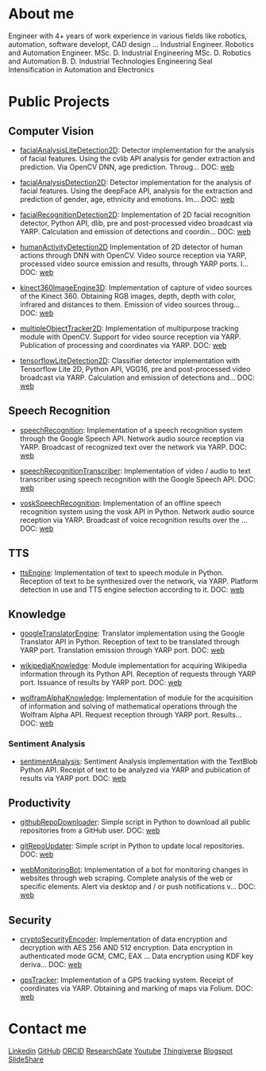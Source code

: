 # About me

Engineer with 4+ years of work experience in various fields like robotics, automation, software developt, CAD design ... Industrial Engineer. Robotics and Automation Engineer. MSc. D. Industrial Engineering MSc. D. Robotics and Automation B. D. Industrial Technologies Engineering Seal Intensification in Automation and Electronics

# Public Projects

## Computer Vision

* [facialAnalysisLiteDetection2D](https://github.com/davidvelascogarcia/facialAnalysisLiteDetection2D): Detector implementation for the analysis of facial features. Using the cvlib API analysis for gender extraction and prediction. Via OpenCV DNN, age prediction. Throug… DOC: [web](https://davidvelascogarcia.github.io/facialAnalysisLiteDetection2D/)

* [facialAnalysisDetection2D](https://github.com/davidvelascogarcia/facialAnalysisDetection2D): Detector implementation for the analysis of facial features. Using the deepFace API, analysis for the extraction and prediction of gender, age, ethnicity and emotions. Im… DOC: [web](https://davidvelascogarcia.github.io/facialAnalysisDetection2D/)

* [facialRecognitionDetection2D](https://github.com/davidvelascogarcia/facialRecognitionDetection2D): Implementation of 2D facial recognition detector, Python API, dlib, pre and post-processed video broadcast via YARP. Calculation and emission of detections and coordin… DOC: [web](https://davidvelascogarcia.github.io/facialRecognitionDetection2D/)

* [humanActivityDetection2D](https://github.com/davidvelascogarcia/humanActivityDetection2D) Implementation of 2D detector of human actions through DNN with OpenCV. Video source reception via YARP, processed video source emission and results, through YARP ports. I… DOC: [web](https://davidvelascogarcia.github.io/humanActivityDetection2D/)

* [kinect360ImageEngine3D](https://github.com/davidvelascogarcia/kinect360ImageEngine3D): Implementation of capture of video sources of the Kinect 360. Obtaining RGB images, depth, depth with color, infrared and distances to them. Emission of video sources throug… DOC: [web](https://davidvelascogarcia.github.io/kinect360ImageEngine3D/)

* [multipleObjectTracker2D](https://github.com/davidvelascogarcia/multipleObjectTracker2D): Implementation of multipurpose tracking module with OpenCV. Support for video source reception via YARP. Publication of processing and coordinates via YARP. DOC: [web](https://davidvelascogarcia.github.io/multipleObjectTracker2D/)

* [tensorflowLiteDetection2D](https://github.com/davidvelascogarcia/tensorflowLiteDetection2D):  Classifier detector implementation with Tensorflow Lite 2D, Python API, VGG16, pre and post-processed video broadcast via YARP. Calculation and emission of detections and… DOC: [web](https://davidvelascogarcia.github.io/tensorflowLiteDetection2D/)


## Speech Recognition

* [speechRecognition](https://github.com/davidvelascogarcia/speechRecognition): Implementation of a speech recognition system through the Google Speech API. Network audio source reception via YARP. Broadcast of recognized text over the network via YARP. DOC: [web](https://davidvelascogarcia.github.io/speechRecognition/)

* [speechRecognitionTranscriber](https://github.com/davidvelascogarcia/speechRecognitionTranscriber): Implementation of video / audio to text transcriber using speech recognition with the Google Speech API. DOC: [web](https://davidvelascogarcia.github.io/speechRecognitionTranscriber/)

* [voskSpeechRecognition](https://github.com/davidvelascogarcia/voskSpeechRecognition): Implementation of an offline speech recognition system using the vosk API in Python. Network audio source reception via YARP. Broadcast of voice recognition results over the … DOC: [web](https://davidvelascogarcia.github.io/voskSpeechRecognition/)

## TTS

* [ttsEngine](https://github.com/davidvelascogarcia/ttsEngine): Implementation of text to speech module in Python. Reception of text to be synthesized over the network, via YARP. Platform detection in use and TTS engine selection according to it. DOC: [web](https://davidvelascogarcia.github.io/ttsEngine/)

## Knowledge

* [googleTranslatorEngine](https://github.com/davidvelascogarcia/googleTranslatorEngine): Translator implementation using the Google Translator API in Python. Reception of text to be translated through YARP port. Translation emission through YARP port. DOC: [web](https://davidvelascogarcia.github.io/googleTranslatorEngine/)

* [wikipediaKnowledge](https://github.com/davidvelascogarcia/wikipediaKnowledge): Module implementation for acquiring Wikipedia information through its Python API. Reception of requests through YARP port. Issuance of results by YARP port. DOC: [web](https://davidvelascogarcia.github.io/wikipediaKnowledge/)

* [wolframAlphaKnowledge](https://github.com/davidvelascogarcia/wolframAlphaKnowledge):  Implementation of module for the acquisition of information and solving of mathematical operations through the Wolfram Alpha API. Request reception through YARP port. Results… DOC: [web](https://davidvelascogarcia.github.io/wolframAlphaKnowledge/)

### Sentiment Analysis

* [sentimentAnalysis](https://github.com/davidvelascogarcia/sentimentAnalysis): Sentiment Analysis implementation with the TextBlob Python API. Receipt of text to be analyzed via YARP and publication of results via YARP port. DOC: [web](https://davidvelascogarcia.github.io/sentimentAnalysis/)

## Productivity

* [githubRepoDownloader](https://github.com/davidvelascogarcia/githubRepoDownloader): Simple script in Python to download all public repositories from a GitHub user. DOC: [web](https://davidvelascogarcia.github.io/githubRepoDownloader/)

* [gitRepoUpdater](https://github.com/davidvelascogarcia/gitRepoUpdater): Simple script in Python to update local repositories. DOC: [web](https://davidvelascogarcia.github.io/gitRepoUpdater/)

* [webMonitoringBot](https://github.com/davidvelascogarcia/webMonitoringBot): Implementation of a bot for monitoring changes in websites through web scraping. Complete analysis of the web or specific elements. Alert via desktop and / or push notifications v… DOC: [web](https://davidvelascogarcia.github.io/webMonitoringBot/)


## Security

* [cryptoSecurityEncoder](https://github.com/davidvelascogarcia/cryptoSecurityEncoder): Implementation of data encryption and decryption with AES 256 AND 512 encryption. Data encryption in authenticated mode GCM, CMC, EAX ... Data encryption using KDF key deriva… DOC: [web](https://davidvelascogarcia.github.io/cryptoSecurityEncoder/)

* [gpsTracker](https://github.com/davidvelascogarcia/gpsTracker): Implementation of a GPS tracking system. Receipt of coordinates via YARP. Obtaining and marking of maps via Folium. DOC: [web](https://davidvelascogarcia.github.io/gpsTracker/)

# Contact me

[Linkedin](https://www.linkedin.com/in/davidvelascogarcia/)
[GitHub](https://github.com/davidvelascogarcia)
[ORCID](http://orcid.org/0000-0001-7934-2836)
[ResearchGate](https://www.researchgate.net/profile/David_Velasco_Garcia)
[Youtube](https://www.youtube.com/channel/UCsC2ihUdekiNy3KlXhBcH4Q?view_as=subscriberpolymer%3Dtrue)
[Thingiverse](https://www.thingiverse.com/davidvelascogarcia/about)
[Blogspot](http://davidvelascogarcia.blogspot.com.es/)
[SlideShare](https://es.slideshare.net/DavidVelascoGarcia)

